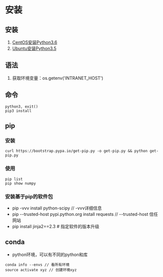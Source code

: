 # 安装

## 安装
1. [CentOS安装Python3.6](http://blog.csdn.net/u011404495/article/details/54883310)
1. [Ubuntu安装Python3.5](http://blog.csdn.net/bebemo/article/details/51350484)

## 语法
1. 获取环境变量：os.getenv('INTRANET_HOST')

## 命令
```
python3, exit()
pip3 install
```

## pip
### 安装
```
curl https://bootstrap.pypa.io/get-pip.py -o get-pip.py && python get-pip.py
```

### 使用
```
pip list
pip show numpy
```

### 安装基于pip的软件包
* pip -vvv install python-scipy // -vvv详细信息
* pip --trusted-host pypi.python.org install requests // --trusted-host 信任网站
* pip install jinja2==2.3 # 指定软件的版本升级

## conda
* python环境，可以有不同的python和库
```
conda info --envs // 看所有环境
source activate xyz // 创建环境xyz
```
